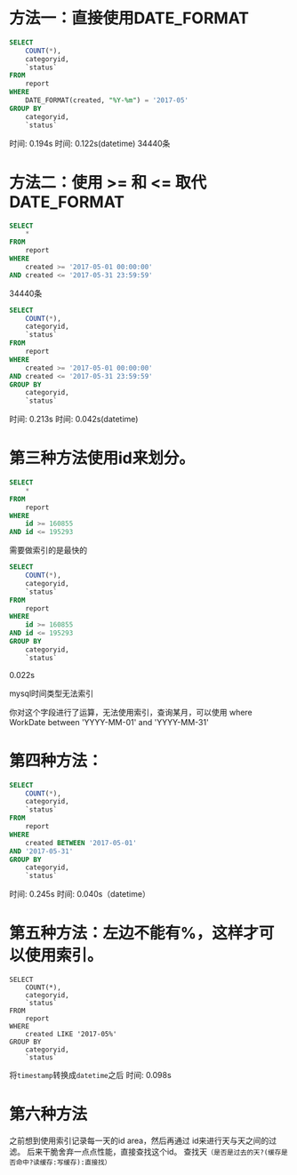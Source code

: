 # 方法一：直接使用DATE_FORMAT
``` sql
SELECT
	COUNT(*),
	categoryid,
	`status`
FROM
	report
WHERE
	DATE_FORMAT(created, "%Y-%m") = '2017-05'
GROUP BY
	categoryid,
	`status`
```
时间: 0.194s
时间: 0.122s(datetime)
34440条

# 方法二：使用 >= 和 <= 取代 DATE_FORMAT
``` sql
SELECT
	*
FROM
	report
WHERE
	created >= '2017-05-01 00:00:00'
AND created <= '2017-05-31 23:59:59'
```

34440条

``` sql
SELECT
	COUNT(*),
	categoryid,
	`status`
FROM
	report
WHERE
	created >= '2017-05-01 00:00:00'
AND created <= '2017-05-31 23:59:59'
GROUP BY
	categoryid,
	`status`
```

时间: 0.213s
时间: 0.042s(datetime)

# 第三种方法使用id来划分。
``` sql
SELECT
	*
FROM
	report
WHERE
	id >= 160855
AND id <= 195293
```

需要做索引的是最快的

``` sql
SELECT
	COUNT(*),
	categoryid,
	`status`
FROM
	report
WHERE
	id >= 160855
AND id <= 195293
GROUP BY
	categoryid,
	`status`
```
0.022s

mysql时间类型无法索引

你对这个字段进行了运算，无法使用索引，查询某月，可以使用
where WorkDate  between 'YYYY-MM-01' and 'YYYY-MM-31'

# 第四种方法：
``` sql
SELECT
	COUNT(*),
	categoryid,
	`status`
FROM
	report
WHERE
	created BETWEEN '2017-05-01'
AND '2017-05-31'
GROUP BY
	categoryid,
	`status`
```
时间: 0.245s
时间: 0.040s（datetime）


# 第五种方法：左边不能有%，这样才可以使用索引。
```
SELECT
	COUNT(*),
	categoryid,
	`status`
FROM
	report
WHERE
	created LIKE '2017-05%'
GROUP BY
	categoryid,
	`status`
```

将`timestamp`转换成`datetime`之后
时间: 0.098s

# 第六种方法
之前想到使用索引记录每一天的id area，然后再通过 id来进行天与天之间的过滤。
后来干脆舍弃一点点性能，直接查找这个id。
查找天`（是否是过去的天?(缓存是否命中?读缓存:写缓存):直接找）`
